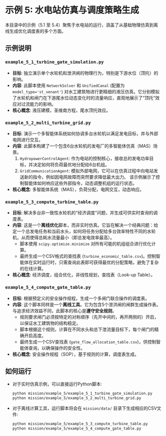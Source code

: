 # 示例 5: 水电站仿真与调度策略生成

本目录中的示例（5.1 至 5.4）聚焦于水电站的运行，涵盖了从基础物理仿真到离线生成优化调度表的多个方面。

## 示例说明

### `example_5_1_turbine_gate_simulation.py`
*   **目标**: 独立演示单个水轮机和泄洪闸的物理行为，特别是下游水位（顶托）的影响。
*   **内容**: 此脚本使用 `NetworkSolver` 和 `UnifiedCanal` (配置为 `model_type='st_venant'`) 对水工建筑物进行更精细的液压仿真。它分别模拟了水轮机和闸门在下游尾水位动态变化时的流量响应，直观地展示了“顶托”效应对过流能力的影响。
*   **核心概念**: 液压建模，圣维南方程，尾水顶托效应。

### `example_5_2_multi_turbine_grid.py`
*   **目标**: 演示一个多智能体系统如何协调多台水轮机以满足发电目标，并与外部电网进行交互。
*   **内容**: 此脚本构建了一个包含6台水轮机的发电厂的多智能体仿真（MAS）场景。
    1.  `HydropowerControlAgent`: 作为电站的控制核心，接收总的发电功率目标，并决定如何将负荷最优地分配给6台机组。
    2.  `GridCommunicationAgent`: 模拟外部电网，它可以在仿真过程中向电站发送新的指令，例如因电网故障而突然要求降低最大出力。
    该示例展示了控制智能体如何响应这些外部指令，动态调整机组的运行状态。
*   **核心概念**: 多智能体系统（MAS），负荷分配，电网交互，动态响应。

### `example_5_3_compute_turbine_table.py`
*   **目标**: 解决多台非一致性水轮机的“经济调度”问题，并生成可供实时查询的调度表。
*   **内容**: 这是一个**离线优化**脚本，而非实时仿真。它旨在解决一个经典问题：给定一个总发电任务和当前水头，如何将任务分配给多台效率特性不同的水轮机，从而使得总耗水流量最小（即总发电效率最高）。
    *   脚本使用 `scipy.optimize.minimize` 对所有可能的机组组合进行优化计算。
    *   最终生成一个CSV格式的查找表 (`turbine_economic_table.csv`)。控制智能体在实时运行时，只需查询此表即可获得最优的分配策略，避免了复杂的在线计算。
*   **核心概念**: 经济调度，组合优化，非线性规划，查找表（Look-up Table）。

### `example_5_4_compute_gate_table.py`
*   **目标**: 根据预定义的安全操作规程，生成一个多闸门联合操作的调度表。
*   **内容**: 这个脚本同样是一个**离线工具**。它为包含5个泄洪闸的闸群生成操作表。与追求经济效益不同，此脚本的核心是**遵守安全规则**。
    *   规则要求闸门必须按特定的对称顺序（先开中间的，再开两侧的）开启，以保证水工建筑物的结构稳定。
    *   脚本根据这个规则，计算在不同水头和总下泄流量目标下，每个闸门的精确开启高度。
    *   最终生成一个CSV查找表 (`gate_flow_allocation_table.csv`)，供控制智能体查询，以确保操作的安全性。
*   **核心概念**: 安全操作规程（SOP），基于规则的计算，调度表生成。

## 如何运行

- 对于实时仿真示例，可以直接运行Python脚本:
  ```bash
  python mission/example_5/example_5_1_turbine_gate_simulation.py
  python mission/example_5/example_5_2_multi_turbine_grid.py
  ```
- 对于离线计算工具，运行脚本将会在 `mission/data/` 目录下生成相应的CSV文件:
  ```bash
  python mission/example_5/example_5_3_compute_turbine_table.py
  python mission/example_5/example_5_4_compute_gate_table.py
  ```
